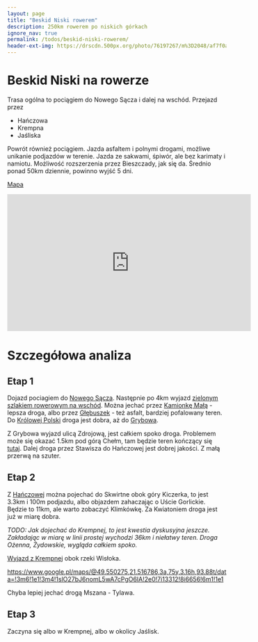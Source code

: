 ```yaml
---
layout: page
title: "Beskid Niski rowerem"
description: 250km rowerem po niskich górkach
ignore_nav: true
permalink: /todos/beskid-niski-rowerem/
header-ext-img: https://drscdn.500px.org/photo/76197267/m%3D2048/af7f0a557aa3f95ca5d3e595bd929832
---
```


Beskid Niski na rowerze
=======================

Trasa ogólna to pociągiem do Nowego Sącza i dalej na wschód. Przejazd przez

* Hańczowa
* Krempna
* Jaśliska

Powrót również pociągiem. Jazda asfaltem i polnymi drogami, możliwe unikanie podjazdów w terenie.
Jazda ze sakwami, śpiwór, ale bez karimaty i namiotu. Możliwość rozszerzenia przez Bieszczady, jak się da.
Średnio ponad 50km dziennie, powinno wyjść 5 dni.

[Mapa](https://goo.gl/maps/qDDyy)

<iframe width="560" height="315" src="https://www.youtube.com/embed/cgUZ0efaplU" frameborder="0" allowfullscreen></iframe>

Szczegółowa analiza
===================

Etap 1
------

[ump-nowy-sacz]:        http://mapa.ump.waw.pl/ump-www/?zoom=14&lat=49.59733&lon=20.72575&layers=B000000FFFFTFF&mlat=49.60689&mlon=20.70240&mbody=miasto[br][b]Nowy%20S%C4%85cz[/b][br]ma%C5%82opolskie[br]Polska
[ump-nowy-sacz2]:       http://mapa.ump.waw.pl/ump-www/?zoom=14&lat=49.59833&lon=20.72994&layers=B000000FFFFTFF&mlat=49.59026&mlon=20.73732
[ump-krolowa-pl]:       http://mapa.ump.waw.pl/ump-www/?zoom=14&lat=49.59165&lon=20.84703&layers=B000000FFFFTFF&mlat=49.59043&mlon=20.83347
[ump-grybow]:           http://mapa.ump.waw.pl/ump-www/?zoom=14&lat=49.61057&lon=20.95621&layers=B000000FFFFTFF&mlat=49.62369&mlon=20.94496
[ump-pod-chelm]:        http://mapa.ump.waw.pl/ump-www/?zoom=14&lat=49.59365&lon=21.01209&layers=B000000FFFFTFF&mlat=49.59448&mlon=21.01166

[gugle-glebuszek]:      https://www.google.pl/maps/place/Nowy+Sacz/@49.594112,20.78087,3a,75y,73.7h,73.43t/data=!3m7!1e1!3m5!1spmsEPu6za2s8fQIKWfbNdA!2e0!6s%2F%2Fgeo0.ggpht.com%2Fcbk%3Fpanoid%3DpmsEPu6za2s8fQIKWfbNdA%26output%3Dthumbnail%26cb_client%3Dmaps_sv.tactile.gps%26thumb%3D2%26w%3D100%26h%3D80%26yaw%3D165.55106%26pitch%3D0!7i13312!8i6656!4m2!3m1!1s0x473de53cb3f195cf:0x9865e0e4a3f03225!6m1!1e1
[gugle-kamionka-wlk]:   https://www.google.pl/maps/@49.575251,20.778068,3a,75y,69.97h,75.78t/data=!3m7!1e1!3m5!1ss8MWGdeNkv0198_KttzVIg!2e0!6s%2F%2Fgeo3.ggpht.com%2Fcbk%3Fpanoid%3Ds8MWGdeNkv0198_KttzVIg%26output%3Dthumbnail%26cb_client%3Dmaps_sv.tactile.gps%26thumb%3D2%26w%3D100%26h%3D80%26yaw%3D154.66179%26pitch%3D0!7i13312!8i6656!6m1!1e1

Dojazd pociagiem do [Nowego Sącza][ump-nowy-sacz]. Następnie po 4km wyjazd [zielonym szlakiem rowerowym na wschód][ump-nowy-sacz2].
Można jechać przez [Kamionkę Małą][gugle-kamionka-wlk] - lepsza droga, albo przez [Głębuszek][gugle-glebuszek] - też asfalt, 
bardziej pofalowany teren. Do [Królowej Polski][ump-krolowa-pl] droga jest dobra, aż do [Grybowa][ump-grybow].

Z Grybowa wyjazd ulicą Zdrojową, jest całkiem spoko droga. Problemem może się okazać 1.5km pod górą Chełm, tam będzie teren
kończący się [tutaj][ump-pod-chelm]. Dalej droga przez Stawisza do Hańczowej jest dobrej jakości. Z małą przerwą na szuter.

Etap 2
------

[ump-hanczowa]:         http://mapa.ump.waw.pl/ump-www/?zoom=13&lat=49.48114&lon=21.21199&layers=B000000FFFFTFF&mlat=49.47333&mlon=21.16272

[gugle-z-krempnej]:     https://www.google.pl/maps/place/Gryb%C3%B3w/@49.506847,21.513602,3a,75y,268.14h,78.51t/data=!3m7!1e1!3m5!1s255xaVaEi_4dAJ1d7XK1lw!2e0!6s%2F%2Fgeo2.ggpht.com%2Fcbk%3Fpanoid%3D255xaVaEi_4dAJ1d7XK1lw%26output%3Dthumbnail%26cb_client%3Dmaps_sv.tactile.gps%26thumb%3D2%26w%3D100%26h%3D80%26yaw%3D208.60718%26pitch%3D0!7i13312!8i6656!4m2!3m1!1s0x473dc28303acf59b:0xc4490e282f69bd7c!6m1!1e1

Z [Hańczowej][ump-hanczowa] można pojechać do Skwirtne obok góry Kiczerka, to jest 3.3km i 100m podjazdu, albo objazdem zahaczając
o Uście Gorlickie. Będzie to 11km, ale warto zobaczyć Klimkówkę. Za Kwiatoniem droga jest już w miarę dobra.

*TODO: Jak dojechać do Krempnej, to jest kwestia dyskusyjna jeszcze. Zakładając w miarę w linii prostej wychodzi 36km i niełatwy
teren. Droga Ożenna, Żydowskie, wygląda całkiem spoko.*

[Wyjazd z Krempnej][gugle-z-krempnej] obok rzeki Wisłoka.

https://www.google.pl/maps/@49.550275,21.516786,3a,75y,3.16h,93.88t/data=!3m6!1e1!3m4!1slO27bJ6nomL5wA7cPgO6IA!2e0!7i13312!8i6656!6m1!1e1

Chyba lepiej jechać drogą Mszana - Tylawa.

Etap 3
------

Zaczyna się albo w Krempnej, albo w okolicy Jaślisk.